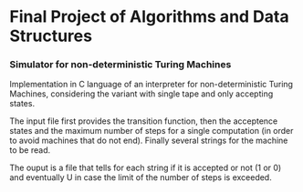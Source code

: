 # Final Project of Algorithms and Data Structures  
### Simulator for non-deterministic Turing Machines 

Implementation in C language of an interpreter for non-deterministic Turing Machines, considering the variant with single tape and only accepting states.

The input file first provides the transition function, then the acceptence states and the maximum number of steps for a single computation (in order to avoid machines that do not end). Finally several strings for the machine to be read.

The ouput is a file that tells for each string if it is accepted or not (1 or 0) and eventually U in case the limit of the number of steps is exceeded.
